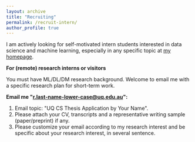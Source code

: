 ```yaml
---
layout: archive
title: "Recruiting"
permalink: /recruit-intern/
author_profile: true
---
```


I am actively looking for self-motivated intern students interested in data science and machine learning, especially in any specific topic at <a href="https://ruihongqiu.github.io/recruit-thesis/" target="_blank"> my homepage</a>.

**For (remote) research interns or visitors**
  
  You must have ML/DL/DM research background. Welcome to email me with a specific research plan for short-term work.

**Email me "r.last-name-lower-case@uq.edu.au":**
1. Email topic: "UQ CS Thesis Application by Your Name".
2. Please attach your CV, transcripts and a representative writing sample (paper/preprint) if any.
3. Please customize your email according to my research interest and be specific about your research interest, in several sentence.
